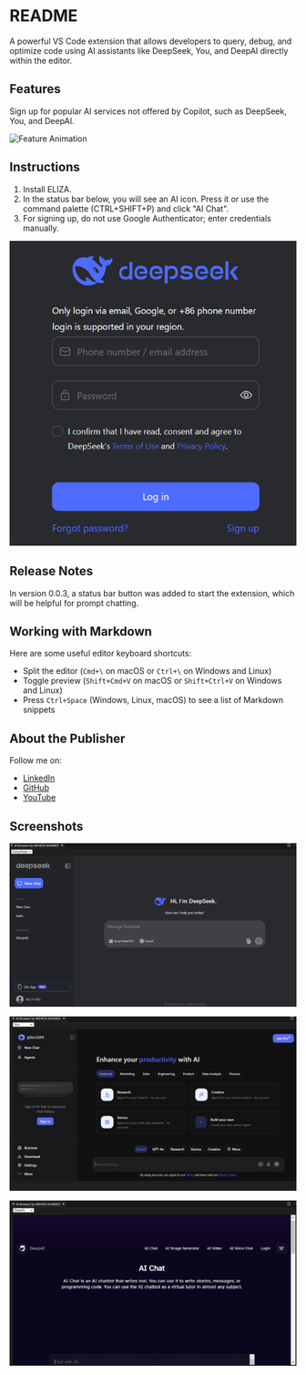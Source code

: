 # README

A powerful VS Code extension that allows developers to query, debug, and optimize code using AI assistants like DeepSeek, You, and DeepAI directly within the editor.

## Features

Sign up for popular AI services not offered by Copilot, such as DeepSeek, You, and DeepAI.

![Feature Animation](https://raw.githubusercontent.com/MehediAhamed/ELIZA/master/assets/images/ELIZA.gif)

## Instructions

1. Install ELIZA.
2. In the status bar below, you will see an AI icon. Press it or use the command palette (CTRL+SHIFT+P) and click "AI Chat".
3. For signing up, do not use Google Authenticator; enter credentials manually.

![Sign up](https://raw.githubusercontent.com/MehediAhamed/ELIZA/master/assets/images/signup.png)

## Release Notes

In version 0.0.3, a status bar button was added to start the extension, which will be helpful for prompt chatting.

## Working with Markdown

Here are some useful editor keyboard shortcuts:

* Split the editor (`Cmd+\` on macOS or `Ctrl+\` on Windows and Linux)
* Toggle preview (`Shift+Cmd+V` on macOS or `Shift+Ctrl+V` on Windows and Linux)
* Press `Ctrl+Space` (Windows, Linux, macOS) to see a list of Markdown snippets

## About the Publisher

Follow me on:
* [LinkedIn](https://www.linkedin.com/in/mehedi-ahamed-17014b21a)
* [GitHub](https://github.com/MehediAhamed)
* [YouTube](https://www.youtube.com/@mehediunplugged)

## Screenshots
![DeepSeek](https://raw.githubusercontent.com/MehediAhamed/ELIZA/master/assets/images/deepseek.png)

![You](https://raw.githubusercontent.com/MehediAhamed/ELIZA/master/assets/images/you.png)

![DeepAI](https://raw.githubusercontent.com/MehediAhamed/ELIZA/master/assets/images/deepai.png)
